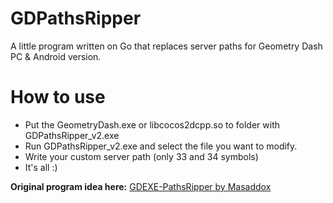 # GDPathsRipper
A little program written on Go that replaces server paths for Geometry Dash PC & Android version.

# How to use
- Put the GeometryDash.exe or libcocos2dcpp.so to folder with GDPathsRipper_v2.exe
- Run GDPathsRipper_v2.exe and select the file you want to modify.
- Write your custom server path (only 33 and 34 symbols)
- It's all :)

**Original program idea here:** [GDEXE-PathsRipper by Masaddox](https://github.com/Masaddox/GDEXE-PathsRipper)
